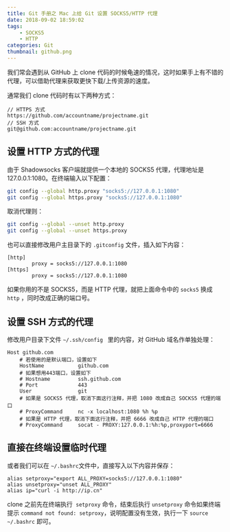```yaml
---
title: Git 手册之 Mac 上给 Git 设置 SOCKS5/HTTP 代理
date: 2018-09-02 18:59:02
tags:
    - SOCKS5
    - HTTP
categories: Git
thumbnail: github.png
---
```


我们常会遇到从 GitHub 上 clone 代码的时候龟速的情况，这时如果手上有不错的代理，可以借助代理来获取更快下载/上传资源的速度。

<!--more-->

通常我们 clone 代码时有以下两种方式：

```
// HTTPS 方式
https://github.com/accountname/projectname.git
// SSH 方式
git@github.com:accountname/projectname.git
```

## 设置 HTTP 方式的代理

由于 Shadowsocks 客户端就提供一个本地的 SOCKS5 代理，代理地址是 127.0.0.1:1080。在终端输入以下配置：

```bash
git config --global http.proxy "socks5://127.0.0.1:1080"
git config --global https.proxy "socks5://127.0.0.1:1080"
```

取消代理则：

```bash
git config --global --unset http.proxy
git config --global --unset https.proxy
```

也可以直接修改用户主目录下的  `.gitconfig` 文件，插入如下内容：

```
[http]
        proxy = socks5://127.0.0.1:1080
[https]
        proxy = socks5://127.0.0.1:1080
```

如果你用的不是 SOCKS5，而是 HTTP 代理，就把上面命令中的 `socks5` 换成 `http` ，同时改成正确的端口号。

## 设置 SSH 方式的代理

修改用户目录下文件  `~/.ssh/config ` 里的内容，对 GitHub 域名作单独处理：

```
Host github.com
    # 若使用的是默认端口，设置如下
    HostName           github.com
    # 如果想用443端口，设置如下
    # Hostname         ssh.github.com
    # Port             443
    User               git
    # 如果是 SOCKS5 代理，取消下面这行注释，并把 1080 改成自己 SOCKS5 代理的端口
    # ProxyCommand     nc -x localhost:1080 %h %p
    # 如果是 HTTP 代理，取消下面这行注释，并把 6666 改成自己 HTTP 代理的端口
    # ProxyCommand     socat - PROXY:127.0.0.1:%h:%p,proxyport=6666
```

## 直接在终端设置临时代理

或者我们可以在 `~/.bashrc`文件中，直接写入以下内容并保存：

```
alias setproxy="export ALL_PROXY=socks5://127.0.0.1:1080"
alias unsetproxy="unset ALL_PROXY"
alias ip="curl -i http://ip.cn"
```

clone 之前先在终端执行  `setproxy` 命令，结束后执行  `unsetproxy` 命令如果终端提示 `command not found: setproxy`，说明配置没有生效，执行一下  `source ~/.bashrc` 即可。